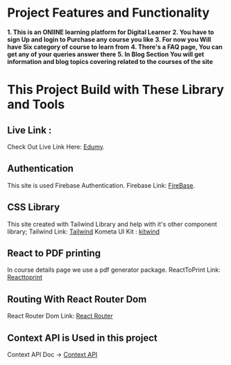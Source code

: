 # Project Features and Functionality

**1. This is an ONlINE learning platform for Digital Learner**
**2. You have to sign Up and login to Purchase any course you like**
**3. For now you Will have Six category of course to learn from**
**4. There's a FAQ page, You can get any of your queries answer there**
**5. In Blog Section You will get information and blog topics covering related to the courses of the site**

# This Project Build with These Library and Tools

## Live Link :

Check Out Live Link Here: [Edumy](https://reactjs.org/).

## Authentication

This site is used Firebase Authentication.
Firebase Link: [FireBase](https://firebase.google.com/).

## CSS Library

This site created with Tailwind Library and help with it's other component library;
Tailwind Link: [Tailwind](https://tailwindcss.com/)
Kometa UI Kit : [kitwind](https://kitwind.io/products/kometa/components/)

## React to PDF printing

In course details page we use a pdf generator package.
ReactToPrint Link: [Reacttoprint](https://www.npmjs.com/package/react-to-print)

## Routing With React Router Dom

React Router Dom Link: [React Router](https://reactrouter.com/)

## Context API is Used in this project

Context API Doc -> [Context API](https://reactjs.org/docs/context.html)
